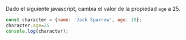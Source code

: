 Dado el siguiente javascript, cambia el valor de la propiedad ``age`` a 25.

```js
const character = {name: 'Jack Sparrow', age: 10};
character.age=25
console.log(character);
```
